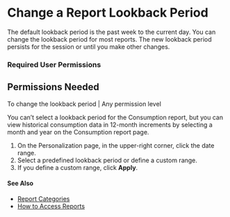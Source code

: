 

# Change a Report Lookback Period

The default lookback period is the past week to the current day. You can
change the lookback period for most reports. The new lookback period persists
for the session or until you make other changes.

### Required User Permissions

Permissions Needed  
---  
To change the lookback period | Any permission level  
  
You can’t select a lookback period for the Consumption report, but you can
view historical consumption data in 12-month increments by selecting a month
and year on the Consumption report page.

  1. On the Personalization page, in the upper-right corner, click the date range.
  2. Select a predefined lookback period or define a custom range.
  3. If you define a custom range, click **Apply**.

#### See Also

  * [Report Categories](https://help.salesforce.com/s/articleView?id=sf.mc_pers_report_categories.htm&language=en_US&type=5 "Marketing Cloud Personalization provides reports that cover a number of categories. These reports provide metrics about user-focused activities, results and goal completions, customer visits and engagement, and metrics to help manage your Marketing Cloud Personalization product consumption.")
  * [How to Access Reports](https://help.salesforce.com/s/articleView?id=sf.mc_pers_report_access.htm&language=en_US&type=5 "Access Personalization reports to view sophisticated yet easy-to-understand analytics, statistics, and attribution metrics. By default, Personalization shows the Reports Dashboard as the first page.")

